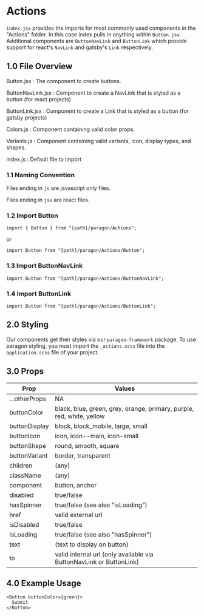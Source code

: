# Actions

`index.jsx` provides the imports for most commonly used components in the "Actions" folder. In this case index pulls in anything within `Button.jsx`. Additional components are `ButtonNavLink` and `ButtonLink` which provide support for react's `NavLink` and gatsby's `Link` respectively.

## 1.0 File Overview
Button.jsx         : The component to create buttons.

ButtonNavLink.jsx  : Component to create a NavLink that is styled as a button (for react projects)

ButtonLink.jsx     : Component to create a Link that is styled as a button (for gatsby projects)

Colors.js          : Component containing valid color props.

Variants.js        : Component containing valid variants, icon, display types, and shapes.

index.js           : Default file to import

### 1.1 Naming Convention

Files ending in `js` are javascript only files.

Files ending in `jsx` are react files.

### 1.2 Import Button

`import { Button } from "[path]/paragon/Actions";`

or

`import Button from "[path]/paragon/Actions/Button";`

### 1.3 Import ButtonNavLink

`import Button from "[path]/paragon/Actions/ButtonNavLink";`

### 1.4 Import ButtonLink

`import Button from "[path]/paragon/Actions/ButtonLink";`

## 2.0 Styling

Our components get their styles via our `paragon-framework` package. To use paragon styling, you must import the `_actions.scss` file into the `application.scss` file of your project.

## 3.0 Props

| Prop          | Values                                                                |
|---------------|-----------------------------------------------------------------------|
| ...otherProps | NA                                                                    |
| buttonColor   | black, blue, green, grey, orange, primary, purple, red, white, yellow |
| buttonDisplay | block, block_mobile, large, small                                     |
| buttonIcon    | icon, icon--main, icon-small                                          |
| buttonShape   | round, smooth, square                                                 |
| buttonVariant | border, transparent                                                   |
| children      | (any)                                                                 |
| className     | (any)                                                                 |
| component     | button, anchor                                                        |
| disabled      | true/false                                                            |
| hasSpinner    | true/false (see also "isLoading")                                     |
| href          | valid external url                                                    |
| isDisabled    | true/false                                                            |
| isLoading     | true/false (see also "hasSpinner")                                    |
| text          | (text to display on button)                                           |
| to            | valid internal url (only available via ButtonNavLink or ButtonLink)   |

## 4.0 Example Usage
```
<Button buttonColor={green}>
  Submit
</Button>
```
